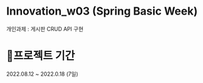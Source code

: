 Innovation_w03 (Spring Basic Week)
==================================
개인과제 : 게시판 CRUD API 구현




📆프로젝트 기간
==================================
2022.08.12 ~ 2022.0.18 (7일)
